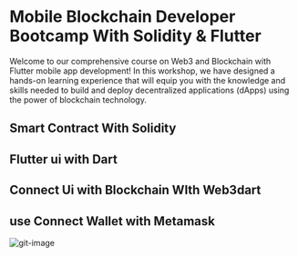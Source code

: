 # Mobile Blockchain Developer Bootcamp With Solidity & Flutter 

Welcome to our comprehensive course on Web3 and Blockchain with Flutter mobile app development! In this workshop, we have designed a hands-on learning experience that will equip you with the knowledge and skills needed to build and deploy decentralized applications (dApps) using the power of blockchain technology.



## Smart Contract With Solidity
## Flutter ui with Dart
## Connect Ui with Blockchain WIth Web3dart
## use Connect Wallet with Metamask

![git-image](https://github.com/ArDapps/Woo-Store-blockchain-Full-Stack-Course-With_Flutter/assets/91119772/161da988-68b2-45ba-a17d-488d39a364c6)
